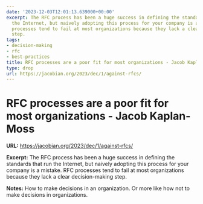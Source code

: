 ```yaml
---
date: '2023-12-03T12:01:13.639000+00:00'
excerpt: The RFC process has been a huge success in defining the standards that run
  the Internet, but naively adopting this process for your company is a mistake. RFC
  processes tend to fail at most organizations because they lack a clear decision-making
  step.
tags:
- decision-making
- rfc
- best-practices
title: RFC processes are a poor fit for most organizations - Jacob Kaplan-Moss
type: drop
url: https://jacobian.org/2023/dec/1/against-rfcs/
---
```


# RFC processes are a poor fit for most organizations - Jacob Kaplan-Moss

**URL:** https://jacobian.org/2023/dec/1/against-rfcs/

**Excerpt:** The RFC process has been a huge success in defining the standards that run the Internet, but naively adopting this process for your company is a mistake. RFC processes tend to fail at most organizations because they lack a clear decision-making step.

**Notes:**
How to make decisions in an organization. Or more like how not to make decisions in organizations. 

